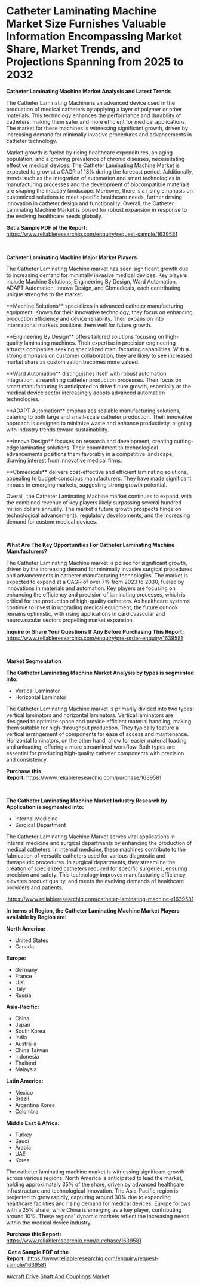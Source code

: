 <p><h1>Catheter Laminating Machine Market Size Furnishes Valuable Information Encompassing Market Share, Market Trends, and Projections Spanning from 2025 to 2032</h1></p><p><strong>Catheter Laminating Machine Market Analysis and Latest Trends</strong></p>
<p><p>The Catheter Laminating Machine is an advanced device used in the production of medical catheters by applying a layer of polymer or other materials. This technology enhances the performance and durability of catheters, making them safer and more efficient for medical applications. The market for these machines is witnessing significant growth, driven by increasing demand for minimally invasive procedures and advancements in catheter technology. </p><p>Market growth is fueled by rising healthcare expenditures, an aging population, and a growing prevalence of chronic diseases, necessitating effective medical devices. The Catheter Laminating Machine Market is expected to grow at a CAGR of 13% during the forecast period. Additionally, trends such as the integration of automation and smart technologies in manufacturing processes and the development of biocompatible materials are shaping the industry landscape. Moreover, there is a rising emphasis on customized solutions to meet specific healthcare needs, further driving innovation in catheter design and functionality. Overall, the Catheter Laminating Machine Market is poised for robust expansion in response to the evolving healthcare needs globally.</p></p>
<p><strong>Get a Sample PDF of the Report:&nbsp;</strong> <a href="https://www.reliableresearchiq.com/enquiry/request-sample/1639581?utm_campaign=3097&utm_medium=2&utm_source=Github&utm_content=ia&utm_term=11042025&utm_id=catheter-laminating-machine">https://www.reliableresearchiq.com/enquiry/request-sample/1639581</a></p>
<p>&nbsp;</p>
<p><strong>Catheter Laminating Machine Major Market Players</strong></p>
<p><p>The Catheter Laminating Machine market has seen significant growth due to increasing demand for minimally invasive medical devices. Key players include Machine Solutions, Engineering By Design, Ward Automation, ADAPT Automation, Innova Design, and Cbmedicals, each contributing unique strengths to the market.</p><p>**Machine Solutions** specializes in advanced catheter manufacturing equipment. Known for their innovative technology, they focus on enhancing production efficiency and device reliability. Their expansion into international markets positions them well for future growth.</p><p>**Engineering By Design** offers tailored solutions focusing on high-quality laminating machines. Their expertise in precision engineering attracts companies seeking specialized manufacturing capabilities. With a strong emphasis on customer collaboration, they are likely to see increased market share as customization becomes more valued.</p><p>**Ward Automation** distinguishes itself with robust automation integration, streamlining catheter production processes. Their focus on smart manufacturing is anticipated to drive future growth, especially as the medical device sector increasingly adopts advanced automation technologies.</p><p>**ADAPT Automation** emphasizes scalable manufacturing solutions, catering to both large and small-scale catheter production. Their innovative approach is designed to minimize waste and enhance productivity, aligning with industry trends toward sustainability.</p><p>**Innova Design** focuses on research and development, creating cutting-edge laminating solutions. Their commitment to technological advancements positions them favorably in a competitive landscape, drawing interest from innovative medical firms.</p><p>**Cbmedicals** delivers cost-effective and efficient laminating solutions, appealing to budget-conscious manufacturers. They have made significant inroads in emerging markets, suggesting strong growth potential.</p><p>Overall, the Catheter Laminating Machine market continues to expand, with the combined revenue of key players likely surpassing several hundred million dollars annually. The market's future growth prospects hinge on technological advancements, regulatory developments, and the increasing demand for custom medical devices.</p></p>
<p>&nbsp;</p>
<p><strong>What Are The Key Opportunities For Catheter Laminating Machine Manufacturers?</strong></p>
<p><p>The Catheter Laminating Machine market is poised for significant growth, driven by the increasing demand for minimally invasive surgical procedures and advancements in catheter manufacturing technologies. The market is expected to expand at a CAGR of over 7% from 2023 to 2030, fueled by innovations in materials and automation. Key players are focusing on enhancing the efficiency and precision of laminating processes, which is critical for the production of high-quality catheters. As healthcare systems continue to invest in upgrading medical equipment, the future outlook remains optimistic, with rising applications in cardiovascular and neurovascular sectors propelling market expansion.</p></p>
<p><strong>Inquire or Share Your Questions If Any Before Purchasing This Report:</strong> <a href="https://www.reliableresearchiq.com/enquiry/pre-order-enquiry/1639581?utm_campaign=3097&utm_medium=2&utm_source=Github&utm_content=ia&utm_term=11042025&utm_id=catheter-laminating-machine">https://www.reliableresearchiq.com/enquiry/pre-order-enquiry/1639581</a></p>
<p>&nbsp;</p>
<p><strong>Market Segmentation</strong></p>
<p><strong>The Catheter Laminating Machine Market Analysis by types is segmented into:</strong></p>
<p><ul><li>Vertical Laminator</li><li>Horizontal Laminator</li></ul></p>
<p><p>The Catheter Laminating Machine market is primarily divided into two types: vertical laminators and horizontal laminators. Vertical laminators are designed to optimize space and provide efficient material handling, making them suitable for high-throughput production. They typically feature a vertical arrangement of components for ease of access and maintenance. Horizontal laminators, on the other hand, allow for easier material loading and unloading, offering a more streamlined workflow. Both types are essential for producing high-quality catheter components with precision and consistency.</p></p>
<p><strong>Purchase this Report:&nbsp;</strong><a href="https://www.reliableresearchiq.com/purchase/1639581?utm_campaign=3097&utm_medium=2&utm_source=Github&utm_content=ia&utm_term=11042025&utm_id=catheter-laminating-machine">https://www.reliableresearchiq.com/purchase/1639581</a></p>
<p>&nbsp;</p>
<p><strong>The Catheter Laminating Machine Market Industry Research by Application is segmented into:</strong></p>
<p><ul><li>Internal Medicine</li><li>Surgical Department</li></ul></p>
<p><p>The Catheter Laminating Machine Market serves vital applications in internal medicine and surgical departments by enhancing the production of medical catheters. In internal medicine, these machines contribute to the fabrication of versatile catheters used for various diagnostic and therapeutic procedures. In surgical departments, they streamline the creation of specialized catheters required for specific surgeries, ensuring precision and safety. This technology improves manufacturing efficiency, elevates product quality, and meets the evolving demands of healthcare providers and patients.</p></p>
<p><a href="https://www.reliableresearchiq.com/catheter-laminating-machine-r1639581?utm_campaign=3097&utm_medium=2&utm_source=Github&utm_content=ia&utm_term=11042025&utm_id=catheter-laminating-machine">&nbsp;https://www.reliableresearchiq.com/catheter-laminating-machine-r1639581</a></p>
<p><strong>In terms of Region, the Catheter Laminating Machine Market Players available by Region are:</strong></p>
<p>
    <p> <strong> North America: </strong>
        <ul>
            <li>United States</li>
            <li>Canada</li>
        </ul>
        </p> 
    <p> <strong> Europe: </strong>
        <ul>
            <li>Germany</li>
            <li>France</li>
            <li>U.K.</li>
            <li>Italy</li>
            <li>Russia</li>
        </ul>
        </p> 
    <p> <strong> Asia-Pacific: </strong>
        <ul>
            <li>China</li>
            <li>Japan</li>
            <li>South Korea</li>
            <li>India</li>
            <li>Australia</li>
            <li>China Taiwan</li>
            <li>Indonesia</li>
            <li>Thailand</li>
            <li>Malaysia</li>
        </ul>
        </p> 
    <p> <strong> Latin America: </strong>
        <ul>
            <li>Mexico</li>
            <li>Brazil</li>
            <li>Argentina Korea</li>
            <li>Colombia</li>
        </ul>
        </p> 
    <p> <strong> Middle East & Africa: </strong>
        <ul>
            <li>Turkey</li>
            <li>Saudi</li>
            <li>Arabia</li>
            <li>UAE</li>
            <li>Korea</li>
        </ul>
    </p>
    </p>
<p><p>The catheter laminating machine market is witnessing significant growth across various regions. North America is anticipated to lead the market, holding approximately 35% of the share, driven by advanced healthcare infrastructure and technological innovation. The Asia-Pacific region is projected to grow rapidly, capturing around 30% due to expanding healthcare facilities and rising demand for medical devices. Europe follows with a 25% share, while China is emerging as a key player, contributing around 10%. These regions' dynamic markets reflect the increasing needs within the medical device industry.</p></p>
<p><strong>Purchase this Report: </strong><a href="https://www.reliableresearchiq.com/purchase/1639581?utm_campaign=3097&utm_medium=2&utm_source=Github&utm_content=ia&utm_term=11042025&utm_id=catheter-laminating-machine">https://www.reliableresearchiq.com/purchase/1639581</a></p>
<p>&nbsp;<strong>Get a Sample PDF of the Report:&nbsp;&nbsp;</strong><a href="https://www.reliableresearchiq.com/enquiry/request-sample/1639581?utm_campaign=3097&utm_medium=2&utm_source=Github&utm_content=ia&utm_term=11042025&utm_id=catheter-laminating-machine">https://www.reliableresearchiq.com/enquiry/request-sample/1639581</a></p>
<p><strong></strong></p>
<p><p><a href="https://github.com/guinoopandam/Market-Research-Report-List-1/blob/main/aircraft-drive-shaft-and-couplings-market.md?utm_campaign=3097&utm_medium=2&utm_source=Github&utm_content=ia&utm_term=11042025&utm_id=catheter-laminating-machine">Aircraft Drive Shaft And Couplings Market</a></p></p>
